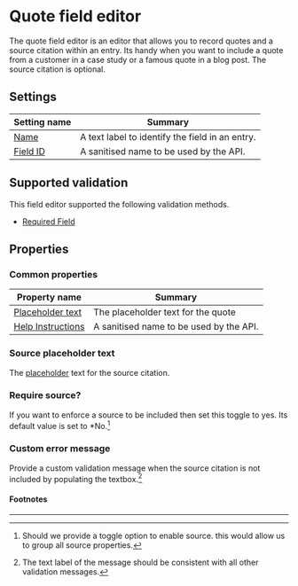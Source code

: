 # Quote field editor
The quote field editor is an editor that allows you to record quotes and a source citation within an entry. Its handy when you want to include a quote from a customer in a case study or a famous quote in a blog post. The source citation is optional. 

## Settings
| Setting name | Summary|
| ---| --- |
| [Name](/content-types/field-editors/field-settings.md#name) | A text label to identify the field in an entry.|
| [Field ID](/content-types/field-editors/field-settings.md#field-id) | A sanitised name to be used by the API. |

## Supported validation
This field editor supported the following validation methods.

- [Required Field](/content-types/validation/required-validation.md)

## Properties

### Common properties
| Property name | Summary|
| ---| --- |
| [Placeholder text](/content-types/field-editors/field-properties.md#placeholder-text) | The placeholder text for the quote |
| [Help Instructions](/content-types/field-editors/field-properties.md#help-instructions) | A sanitised name to be used by the API. |

### Source placeholder text
The [placeholder](/content-types/field-editors/field-properties.md#placeholder-text) text for the source citation.

### Require source?
If you want to enforce a source to be included then set this toggle to yes. Its default value is set to *No.[^1]

### Custom error message
Provide a custom validation message when the source citation is not included by populating the textbox.[^2]

#### Footnotes

---
[^1]: Should we provide a toggle option to enable source. this would allow us to group all source properties.
[^2]: The text label of the message should be consistent with all other validation messages.